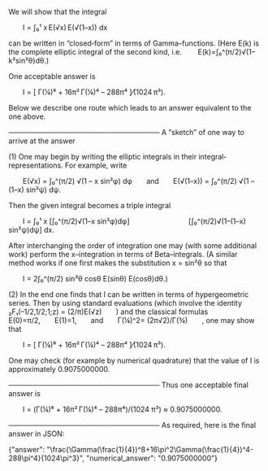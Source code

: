 We will show that the integral

  I = ∫₀¹ x E(√x) E(√(1–x)) dx

can be written in “closed‐form” in terms of Gamma–functions. (Here E(k) is the complete elliptic integral of the second kind, i.e. 
  E(k)=∫₀^(π/2)√(1–k²sin²θ)dθ.)

One acceptable answer is

  I = [ Γ(¼)⁸ + 16π² Γ(¼)⁴ – 288π⁴ ]⁄(1024 π³).

Below we describe one route which leads to an answer equivalent to the one above.

──────────────────────────────
A “sketch” of one way to arrive at the answer

(1) One may begin by writing the elliptic integrals in their integral‐representations. For example, write

  E(√x) = ∫₀^(π/2) √(1 – x sin²φ) dφ  and  E(√(1–x)) = ∫₀^(π/2) √(1 – (1–x) sin²ψ) dψ.
 
Then the given integral becomes a triple integral

  I = ∫₀¹ x [∫₀^(π/2)√(1–x sin²φ)dφ]
        [∫₀^(π/2)√(1–(1–x) sin²ψ)dψ] dx.
 
After interchanging the order of integration one may (with some additional work) perform the x–integration in terms of Beta–integrals. (A similar method works if one first makes the substitution x = sin²θ so that

  I = 2∫₀^(π/2) sin³θ cosθ E(sinθ) E(cosθ)dθ.)
 
(2) In the end one finds that I can be written in terms of hypergeometric series. Then by using standard evaluations (which involve the identity
  ₂F₁(–1/2,1/2;1;z) = (2/π)E(√z)  )
and the classical formulas
  E(0)=π/2,  E(1)=1,  and  Γ(¼)^2= (2π√2)/Γ(¾)  ,
one may show that

  I = [ Γ(¼)⁸ + 16π² Γ(¼)⁴ – 288π⁴ ]⁄(1024 π³).

One may check (for example by numerical quadrature) that the value of I is approximately 0.9075000000.

──────────────────────────────
Thus one acceptable final answer is

  I = (Γ(¼)⁸ + 16π² Γ(¼)⁴ – 288π⁴)/(1024 π³) ≈ 0.9075000000.

──────────────────────────────
As required, here is the final answer in JSON:

{"answer": "\\frac{\\Gamma(\\frac{1}{4})^8+16\\pi^2\\Gamma(\\frac{1}{4})^4-288\\pi^4}{1024\\pi^3}", "numerical_answer": "0.9075000000"}